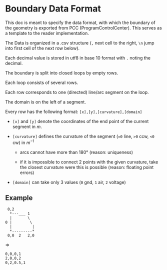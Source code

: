 # Boundary Data Format

This doc is meant to specify the data format, with which the boundary of the geometry is exported from PCC (ProgramControlCenter). This serves as a template to the reader implementation.


The Data is organized in a .csv structure (`,` next cell to the right, `\n` jump into first cell of the next row below).

Each decimal value is stored in utf8 in base 10 format with `.` noting the decimal.

The boundary is split into closed loops by empty rows.

Each loop consists of several rows.

Each row corresponds to one (directed) line/arc segment on the loop.

The domain is on the left of a segment.

Every row has the following format: `[x],[y],[curvature],[domain]`

- `[x]` and `[y]` denote the coordinates of the end point of the current segment in $m$.

- `[curvature]` defines the curvature of the segment (`=0` line, `>0` ccw, `<0` cw) in $m^{-1}$

  - arcs cannot have more than 180° (reason: uniqueness)

  - if it is impossible to connect 2 points with the given curvature, take the closest curvature were this is possible (reason: floating point errors)

- `[domain]` can take only 3 values (`0` gnd, `1` air, `2` voltage)

## Example

```
 0,2
  *---___ 1
  |       \
0 |        \
  |         |
  *---------*
 0,0  2   2,0
```
=>
```
0,0,0,1
2,0,0,2
0,2,0.5,1
```
